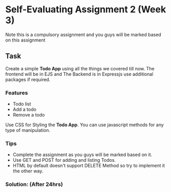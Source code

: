 # Self-Evaluating Assignment 2 (Week 3)

Note this is a compulsory assignment and you guys will be marked based on this assignment

## Task

Create a simple **Todo App** using all the things we covered till now. The frontend will be in EJS and The Backend is in Expressjs use additional packages if required. 

### Features

- Todo list
- Add a todo
- Remove a todo

Use CSS for Styling the **Todo App**. You can use javascript methods for any type of manipulation.

### Tips

- Complete the assignment as you guys will be marked based on it.
- Use GET and POST for adding and listing Todos.
- HTML by default doesn't support DELETE Method so try to implement it the other way.

### Solution: (After 24hrs)
